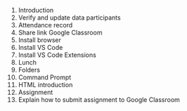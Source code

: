 1. Introduction
2. Verify and update data participants
3. Attendance record
4. Share link Google Classroom
5. Install browser
6. Install VS Code
7. Install VS Code Extensions
8. Lunch
9. Folders
10. Command Prompt
11. HTML introduction
12. Assignment
13. Explain how to submit assignment to Google Classroom
